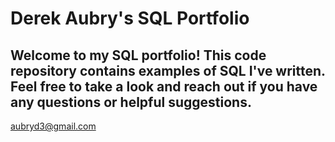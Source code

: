 # Derek Aubry's SQL Portfolio

## Welcome to my SQL portfolio! This code repository contains examples of SQL I've written. Feel free to take a look and reach out if you have any questions or helpful suggestions. 
aubryd3@gmail.com
